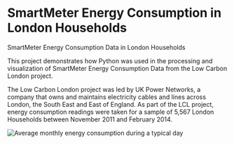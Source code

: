 # SmartMeter Energy Consumption in London Households
SmartMeter Energy Consumption Data in London Households

This project demonstrates how Python was used in the processing and visualization of SmartMeter Energy Consumption Data from the Low Carbon London project.

The Low Carbon London project was led by UK Power Networks, a company that owns and maintains electricity cables and lines across London, the South East and East of England. As part of the LCL project, energy consumption readings were taken for a sample of 5,567 London Households between November 2011 and February 2014.


![Average monthly energy consumption during a typical day](https://github.com/JerryGreenough/SmartMeter-Energy-Consumption-Data-in-London-Households/MonthlyAverage.png)
